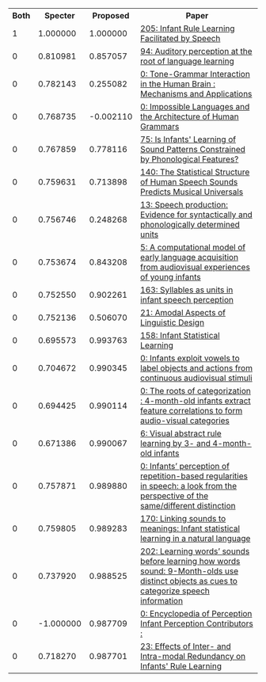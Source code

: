 <html><table><tr>
<th>Both</th>
<th>Specter</th>
<th>Proposed</th>
<th>Paper</th>
</tr>
<tr>
<td>1</td>
<td>1.000000</td>
<td>1.000000</td>
<td><a href="https://www.semanticscholar.org/paper/70889b6ef87cd3755e6d3c52e327356f997c20f5">205: Infant Rule Learning Facilitated by Speech</a></td>
</tr>
<tr>
<td>0</td>
<td>0.810981</td>
<td>0.857057</td>
<td><a href="https://www.semanticscholar.org/paper/48782e8165cb52d6e84e46b9491b924539e8ed85">94: Auditory perception at the root of language learning</a></td>
</tr>
<tr>
<td>0</td>
<td>0.782143</td>
<td>0.255082</td>
<td><a href="https://www.semanticscholar.org/paper/b81ebeab7f795921f7c936e8e4e8b9a1e38e5d32">0: Tone-Grammar Interaction in the Human Brain : Mechanisms and Applications</a></td>
</tr>
<tr>
<td>0</td>
<td>0.768735</td>
<td>-0.002110</td>
<td><a href="https://www.semanticscholar.org/paper/c24e99aa3ae63cc9272ef6301dafa86e72399ee8">0: Impossible Languages and the Architecture of Human Grammars</a></td>
</tr>
<tr>
<td>0</td>
<td>0.767859</td>
<td>0.778116</td>
<td><a href="https://www.semanticscholar.org/paper/48fb90ff1c9968bab687ca13c5c3192061daa867">75: Is Infants' Learning of Sound Patterns Constrained by Phonological Features?</a></td>
</tr>
<tr>
<td>0</td>
<td>0.759631</td>
<td>0.713898</td>
<td><a href="https://www.semanticscholar.org/paper/99e997eafc7f552197a907afa28e77a132de9d1c">140: The Statistical Structure of Human Speech Sounds Predicts Musical Universals</a></td>
</tr>
<tr>
<td>0</td>
<td>0.756746</td>
<td>0.248268</td>
<td><a href="https://www.semanticscholar.org/paper/238b32d2eccf0024a6e0721e3fe3a10933979123">13: Speech production: Evidence for syntactically and phonologically determined units</a></td>
</tr>
<tr>
<td>0</td>
<td>0.753674</td>
<td>0.843208</td>
<td><a href="https://www.semanticscholar.org/paper/b5e8bf3ff49c8cbe88627b97e9a1947d3536fc03">5: A computational model of early language acquisition from audiovisual experiences of young infants</a></td>
</tr>
<tr>
<td>0</td>
<td>0.752550</td>
<td>0.902261</td>
<td><a href="https://www.semanticscholar.org/paper/debf36a507e9bf390197ecbe5de4bf46d8eac9ea">163: Syllables as units in infant speech perception</a></td>
</tr>
<tr>
<td>0</td>
<td>0.752136</td>
<td>0.506070</td>
<td><a href="https://www.semanticscholar.org/paper/b43539c1725346a5c6941de825d306cae35e7842">21: Amodal Aspects of Linguistic Design</a></td>
</tr>
<tr>
<td>0</td>
<td>0.695573</td>
<td>0.993763</td>
<td><a href="https://www.semanticscholar.org/paper/434820e2a877a73886e25efd5fa20193f6eec2fa">158: Infant Statistical Learning</a></td>
</tr>
<tr>
<td>0</td>
<td>0.704672</td>
<td>0.990345</td>
<td><a href="https://www.semanticscholar.org/paper/0920b7c9938d1957c1806020a16c1b9704712794">0: Infants exploit vowels to label objects and actions from continuous audiovisual stimuli</a></td>
</tr>
<tr>
<td>0</td>
<td>0.694425</td>
<td>0.990114</td>
<td><a href="https://www.semanticscholar.org/paper/e44f303379222b15c4a1e8507bcf8b1635e48fea">0: The roots of categorization : 4-month-old infants extract feature correlations to form audio-visual categories</a></td>
</tr>
<tr>
<td>0</td>
<td>0.671386</td>
<td>0.990067</td>
<td><a href="https://www.semanticscholar.org/paper/40a743374aafe673661e45ba2b22874871d2fcbd">6: Visual abstract rule learning by 3- and 4-month-old infants</a></td>
</tr>
<tr>
<td>0</td>
<td>0.757871</td>
<td>0.989880</td>
<td><a href="https://www.semanticscholar.org/paper/4fe44842e81e494027fbae3b2d70db14fd256ac0">0: Infants’ perception of repetition-based regularities in speech: a look from the perspective of the same/different distinction</a></td>
</tr>
<tr>
<td>0</td>
<td>0.759805</td>
<td>0.989283</td>
<td><a href="https://www.semanticscholar.org/paper/baa99f786d7cbc5e214e4cd2c486a262ee85f5f0">170: Linking sounds to meanings: Infant statistical learning in a natural language</a></td>
</tr>
<tr>
<td>0</td>
<td>0.737920</td>
<td>0.988525</td>
<td><a href="https://www.semanticscholar.org/paper/fec4ae29d0a47b7edcc7faac7883cad06f285851">202: Learning words’ sounds before learning how words sound: 9-Month-olds use distinct objects as cues to categorize speech information</a></td>
</tr>
<tr>
<td>0</td>
<td>-1.000000</td>
<td>0.987709</td>
<td><a href="https://www.semanticscholar.org/paper/ecff800144630c4fd528fb4495181d16505377b0">0: Encyclopedia of Perception Infant Perception Contributors :</a></td>
</tr>
<tr>
<td>0</td>
<td>0.718270</td>
<td>0.987701</td>
<td><a href="https://www.semanticscholar.org/paper/32fc97ea6ba493a71500cc282481606cfb36b1a1">23: Effects of Inter- and Intra-modal Redundancy on Infants' Rule Learning</a></td>
</tr>
</table></html>
